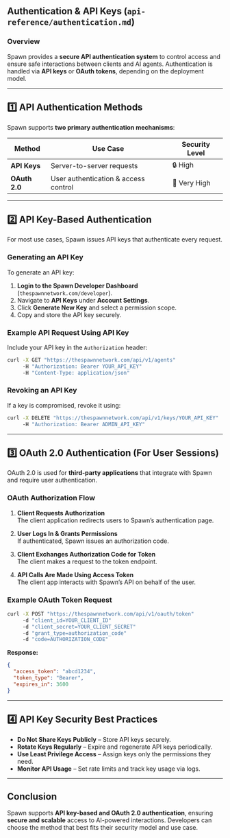 ## **Authentication & API Keys** (`api-reference/authentication.md`)

### **Overview**

Spawn provides a **secure API authentication system** to control access and ensure safe interactions between clients and AI agents. Authentication is handled via **API keys** or **OAuth tokens**, depending on the deployment model.

---

## **1️⃣ API Authentication Methods**

Spawn supports **two primary authentication mechanisms**:

| Method        | Use Case                             | Security Level |
| ------------- | ------------------------------------ | -------------- |
| **API Keys**  | Server-to-server requests            | 🔒 High        |
| **OAuth 2.0** | User authentication & access control | 🔐 Very High   |

---

## **2️⃣ API Key-Based Authentication**

For most use cases, Spawn issues API keys that authenticate every request.

### **Generating an API Key**

To generate an API key:

1. **Login to the Spawn Developer Dashboard** (`thespawnnetwork.com/developer`).
2. Navigate to **API Keys** under **Account Settings**.
3. Click **Generate New Key** and select a permission scope.
4. Copy and store the API key securely.

### **Example API Request Using API Key**

Include your API key in the `Authorization` header:

```sh
curl -X GET "https://thespawnnetwork.com/api/v1/agents"
     -H "Authorization: Bearer YOUR_API_KEY"
     -H "Content-Type: application/json"
```

### **Revoking an API Key**

If a key is compromised, revoke it using:

```sh
curl -X DELETE "https://thespawnnetwork.com/api/v1/keys/YOUR_API_KEY"
     -H "Authorization: Bearer ADMIN_API_KEY"
```

---

## **3️⃣ OAuth 2.0 Authentication (For User Sessions)**

OAuth 2.0 is used for **third-party applications** that integrate with Spawn and require user authentication.

### **OAuth Authorization Flow**

1. **Client Requests Authorization**  
   The client application redirects users to Spawn’s authentication page.
2. **User Logs In & Grants Permissions**  
   If authenticated, Spawn issues an authorization code.

3. **Client Exchanges Authorization Code for Token**  
   The client makes a request to the token endpoint.

4. **API Calls Are Made Using Access Token**  
   The client app interacts with Spawn’s API on behalf of the user.

### **Example OAuth Token Request**

```sh
curl -X POST "https://thespawnnetwork.com/api/v1/oauth/token"
     -d "client_id=YOUR_CLIENT_ID"
     -d "client_secret=YOUR_CLIENT_SECRET"
     -d "grant_type=authorization_code"
     -d "code=AUTHORIZATION_CODE"
```

**Response:**

```json
{
  "access_token": "abcd1234",
  "token_type": "Bearer",
  "expires_in": 3600
}
```

---

## **4️⃣ API Key Security Best Practices**

- **Do Not Share Keys Publicly** – Store API keys securely.
- **Rotate Keys Regularly** – Expire and regenerate API keys periodically.
- **Use Least Privilege Access** – Assign keys only the permissions they need.
- **Monitor API Usage** – Set rate limits and track key usage via logs.

---

## **Conclusion**

Spawn supports **API key-based and OAuth 2.0 authentication**, ensuring **secure and scalable** access to AI-powered interactions. Developers can choose the method that best fits their security model and use case.
